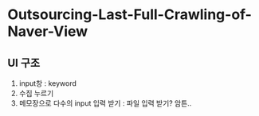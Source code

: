 # Outsourcing-Last-Full-Crawling-of-Naver-View
## UI 구조
1. input창 : keyword
2. 수집 누르기
3. 메모장으로 다수의 input 입력 받기 : 파일 입력 받기? 암튼..